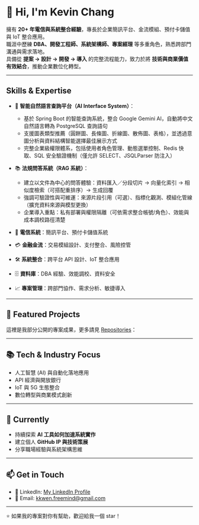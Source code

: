 # 👋 Hi, I'm Kevin Chang

擁有 **20+ 年電信與系統整合經驗**，專長於企業簡訊平台、金流模組、預付卡儲值與 IoT 整合應用。  
職涯中歷練 **DBA、開發工程師、系統架構師、專案經理** 等多重角色，熟悉跨部門溝通與需求落地。  
具備從 **提案 → 設計 → 開發 → 導入** 的完整流程能力，致力於將 **技術與商業價值有效結合**，推動企業數位化轉型。  

---

##  Skills & Expertise

- 🤖 **智能自然語言查詢平台（AI Interface System）**：  
  - 基於 Spring Boot 的智能查詢系統，整合 Google Gemini AI，自動將中文自然語言轉為 PostgreSQL 查詢語句  
  - 支援圖表類型推薦（圓餅圖、長條圖、折線圖、散佈圖、表格），並透過意圖分析與資料結構智能選擇最佳展示方式  
  - 完整企業級權限體系，包括使用者角色管理、動態選單控制、Redis 快取、SQL 安全驗證機制（僅允許 SELECT、JSQLParser 防注入）  

- 📚 **法規問答系統（RAG 系統）**：  
  - 建立以文件為中心的問答體驗：資料匯入／分段切片 → 向量化索引 → 相似度檢索（可搭配重排序）→ 生成回覆  
  - 強調可驗證性與可維運：來源片段引用（可選）、指標化觀測、模組化管線（擴充資料來源與模型更換）  
  - 企業導入重點：私有部署與權限隔離（可依需求整合帳號/角色）、效能與成本調校路徑清楚  

- 📡 **電信系統**：簡訊平台、預付卡儲值系統  
- 💳 **金融金流**：交易模組設計、支付整合、風險控管  
- 🛠 **系統整合**：跨平台 API 設計、IoT 整合應用  
- 🗄 **資料庫**：DBA 經驗、效能調校、資料安全  
- 📈 **專案管理**：跨部門協作、需求分析、敏捷導入  

---

## 🚀 Featured Projects
這裡是我部分公開的專案成果，更多請見 [Repositories](https://github.com/kkwenFreemind?tab=repositories)：



---

## 📚 Tech & Industry Focus
- 人工智慧 (AI) 與自動化落地應用  
- API 經濟與開放銀行  
- IoT 與 5G 生態整合  
- 數位轉型與商業模式創新  

---

## 🌱 Currently
- 持續探索 **AI 工具如何加速系統實作**  
- 建立個人 **GitHub IP 與技術策展**  
- 分享職場經驗與系統架構思維  

---

## 📫 Get in Touch
- 💼 LinkedIn: [My LinkedIn Profile](https://www.linkedin.com/in/kevin-chang-1b8088102/)  
- 📧 Email: kkwen.freemind@gmail.com  

---

⭐ 如果我的專案對你有幫助，歡迎給我一個 star！  
